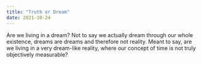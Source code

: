 ```yaml
---
title: "Truth or Dream" 
date: 2021-10-24
---
```


Are we living in a dream?
Not to say we actually dream through our whole existence, dreams are dreams and therefore not reality.
Meant to say, are we living in a very dream-like reality, where our concept of time is not truly objectively measurable?
